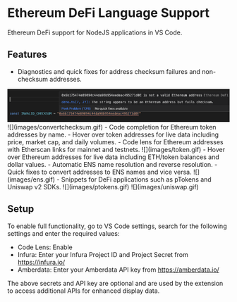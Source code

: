 # Ethereum DeFi Language Support

Ethereum DeFi support for NodeJS applications in VS Code.

## Features

- Diagnostics and quick fixes for address checksum failures and non-checksum addresses.
<img src="images/invalidchecksum.png" width="640">
![](images/convertchecksum.gif)
- Code completion for Ethereum token addresses by name.
- Hover over token addresses for live data including price, market cap, and daily volumes.
- Code lens for Ethereum addresses with Etherscan links for mainnet and testnets.
![](images/token.gif)
- Hover over Ethereum addresses for live data including ETH/token balances and dollar values.
- Automatic ENS name resolution and reverse resolution.
- Quick fixes to convert addresses to ENS names and vice versa.
![](images/ens.gif)
- Snippets for DeFi applications such as pTokens and Uniswap v2 SDKs.
![](images/ptokens.gif)
![](images/uniswap.gif)

## Setup

To enable full functionality, go to VS Code settings, search for the following settings and enter the required values:
- Code Lens: Enable
- Infura: Enter your Infura Project ID and Project Secret from https://infura.io/
- Amberdata: Enter your Amberdata API key from https://amberdata.io/

The above secrets and API key are optional and are used by the extension to access additional APIs for enhanced display data.
